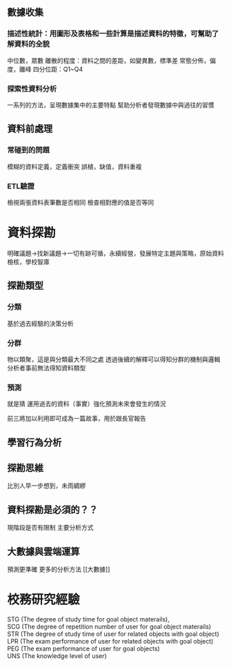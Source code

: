 ## 數據收集
### 描述性統計：用圖形及表格和一些計算是描述資料的特徵，可幫助了解資料的全貌
中位數，眾數
離散的程度：資料之間的差距，如變異數，標準差
常態分佈，偏度，離峰
四分位距：Q1~Q4

### 探索性資料分析
一系列的方法，呈現數據集中的主要特點
幫助分析者發現數據中與過往的習慣

## 資料前處理

### 常碰到的問題
模糊的資料定義，定義衝突
誤植，缺值，資料重複

### ETL驗證
檢視兩張資料表筆數是否相同
檢查相對應的值是否等同

# 資料探勘
明確議題→找新議題→一切有跡可循，永續經營，發展特定主題與策略，原始資料檢核，學校智庫

## 探勘類型
### 分類
基於過去經驗的決策分析
### 分群
物以類聚，這是與分類最大不同之處
透過後續的解釋可以得知分群的機制與邏輯
分析者事前無法得知資料類型
### 預測
就是猜
運用過去的資料（事實）強化預測未來會發生的情況

前三將加以利用即可成為一篇故事，用於跟長官報告

## 學習行為分析

## 探勘思維
比別人早一步想到，未雨綢繆

## 資料探勘是必須的？？
現階段是否有限制
主要分析方式

## 大數據與雲端運算
預測更準確
更多的分析方法
[[大數據]]



# 校務研究經驗

STG (The degree of study time for goal object materails),  
SCG (The degree of repetition number of user for goal object materails)  
STR (The degree of study time of user for related objects with goal object)  
LPR (The exam performance of user for related objects with goal object)  
PEG (The exam performance of user for goal objects)  
UNS (The knowledge level of user)